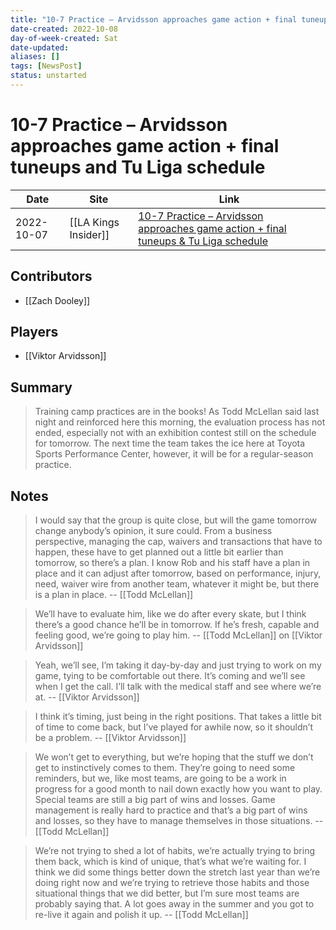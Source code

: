 ```yaml
---
title: "10-7 Practice – Arvidsson approaches game action + final tuneups and Tu Liga schedule"
date-created: 2022-10-08
day-of-week-created: Sat
date-updated: 
aliases: []
tags: [NewsPost]
status: unstarted
---
```


# 10-7 Practice – Arvidsson approaches game action + final tuneups and Tu Liga schedule

Date | Site | Link
---|---|---
 2022-10-07   | [[LA Kings Insider]]  | [10-7 Practice – Arvidsson approaches game action + final tuneups & Tu Liga schedule](https://lakingsinsider.com/2022/10/07/10-7-practice-arvidsson-approaches-game-action-final-tuneups-tu-liga-schedule/)

## Contributors
- [[Zach Dooley]]

## Players
- [[Viktor Arvidsson]]

## Summary
> Training camp practices are in the books!
> As Todd McLellan said last night and reinforced here this morning, the evaluation process has not ended, especially not with an exhibition contest still on the schedule for tomorrow. The next time the team takes the ice here at Toyota Sports Performance Center, however, it will be for a regular-season practice.

## Notes
> I would say that the group is quite close, but will the game tomorrow change anybody’s opinion, it sure could. From a business perspective, managing the cap, waivers and transactions that have to happen, these have to get planned out a little bit earlier than tomorrow, so there’s a plan. I know Rob and his staff have a plan in place and it can adjust after tomorrow, based on performance, injury, need, waiver wire from another team, whatever it might be, but there is a plan in place. -- [[Todd McLellan]]

> We’ll have to evaluate him, like we do after every skate, but I think there’s a good chance he’ll be in tomorrow. If he’s fresh, capable and feeling good, we’re going to play him. -- [[Todd McLellan]] on [[Viktor Arvidsson]]

> Yeah, we’ll see, I’m taking it day-by-day and just trying to work on my game, tying to be comfortable out there. It’s coming and we’ll see when I get the call. I’ll talk with the medical staff and see where we’re at. -- [[Viktor Arvidsson]]

> I think it’s timing, just being in the right positions. That takes a little bit of time to come back, but I’ve played for awhile now, so it shouldn’t be a problem. -- [[Viktor Arvidsson]]

> We won’t get to everything, but we’re hoping that the stuff we don’t get to instinctively comes to them. They’re going to need some reminders, but we, like most teams, are going to be a work in progress for a good month to nail down exactly how you want to play. Special teams are still a big part of wins and losses. Game management is really hard to practice and that’s a big part of wins and losses, so they have to manage themselves in those situations. -- [[Todd McLellan]]

> We’re not trying to shed a lot of habits, we’re actually trying to bring them back, which is kind of unique, that’s what we’re waiting for. I think we did some things better down the stretch last year than we’re doing right now and we’re trying to retrieve those habits and those situational things that we did better, but I’m sure most teams are probably saying that. A lot goes away in the summer and you got to re-live it again and polish it up. -- [[Todd McLellan]]

